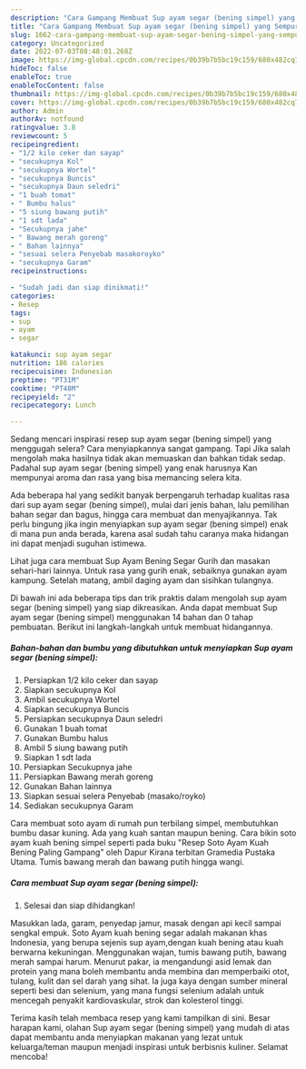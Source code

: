 ```yaml
---
description: "Cara Gampang Membuat Sup ayam segar (bening simpel) yang Sempurna, Buat Buka Puasa Sempurna"
title: "Cara Gampang Membuat Sup ayam segar (bening simpel) yang Sempurna, Buat Buka Puasa Sempurna"
slug: 1662-cara-gampang-membuat-sup-ayam-segar-bening-simpel-yang-sempurna-buat-buka-puasa-sempurna
category: Uncategorized
date: 2022-07-03T08:48:01.268Z
image: https://img-global.cpcdn.com/recipes/0b39b7b5bc19c159/680x482cq70/sup-ayam-segar-bening-simpel-foto-resep-utama.jpg
hideToc: false
enableToc: true
enableTocContent: false
thumbnail: https://img-global.cpcdn.com/recipes/0b39b7b5bc19c159/680x482cq70/sup-ayam-segar-bening-simpel-foto-resep-utama.jpg
cover: https://img-global.cpcdn.com/recipes/0b39b7b5bc19c159/680x482cq70/sup-ayam-segar-bening-simpel-foto-resep-utama.jpg
author: Admin
authorAv: notfound
ratingvalue: 3.8
reviewcount: 5
recipeingredient:
- "1/2 kilo ceker dan sayap"
- "secukupnya Kol"
- "secukupnya Wortel"
- "secukupnya Buncis"
- "secukupnya Daun seledri"
- "1 buah tomat"
- " Bumbu halus"
- "5 siung bawang putih"
- "1 sdt lada"
- "Secukupnya jahe"
- " Bawang merah goreng"
- " Bahan lainnya"
- "sesuai selera Penyebab masakoroyko"
- "secukupnya Garam"
recipeinstructions:

- "Sudah jadi dan siap dinikmati!"
categories:
- Resep
tags:
- sup
- ayam
- segar

katakunci: sup ayam segar 
nutrition: 186 calories
recipecuisine: Indonesian
preptime: "PT31M"
cooktime: "PT48M"
recipeyield: "2"
recipecategory: Lunch

---
```



Sedang mencari inspirasi resep sup ayam segar (bening simpel) yang menggugah selera? Cara menyiapkannya sangat gampang. Tapi Jika salah mengolah maka hasilnya tidak akan memuaskan dan bahkan tidak sedap. Padahal sup ayam segar (bening simpel) yang enak harusnya Kan mempunyai aroma dan rasa yang bisa memancing selera kita.


Ada beberapa hal yang sedikit banyak berpengaruh terhadap kualitas rasa dari sup ayam segar (bening simpel), mulai dari jenis bahan, lalu pemilihan bahan segar dan bagus, hingga cara membuat dan menyajikannya. Tak perlu bingung jika ingin menyiapkan sup ayam segar (bening simpel) enak di mana pun anda berada, karena asal sudah tahu caranya maka hidangan ini dapat menjadi suguhan istimewa.

Lihat juga cara membuat Sup Ayam Bening Segar Gurih dan masakan sehari-hari lainnya. Untuk rasa yang gurih enak, sebaiknya gunakan ayam kampung. Setelah matang, ambil daging ayam dan sisihkan tulangnya.


Di bawah ini ada beberapa tips dan trik praktis dalam mengolah sup ayam segar (bening simpel) yang siap dikreasikan. Anda dapat membuat Sup ayam segar (bening simpel) menggunakan 14 bahan dan 0 tahap pembuatan. Berikut ini langkah-langkah untuk membuat hidangannya.

<!--inarticleads1-->

##### Bahan-bahan dan bumbu yang dibutuhkan untuk menyiapkan Sup ayam segar (bening simpel):

1. Persiapkan 1/2 kilo ceker dan sayap
1. Siapkan secukupnya Kol
1. Ambil secukupnya Wortel
1. Siapkan secukupnya Buncis
1. Persiapkan secukupnya Daun seledri
1. Gunakan 1 buah tomat
1. Gunakan  Bumbu halus
1. Ambil 5 siung bawang putih
1. Siapkan 1 sdt lada
1. Persiapkan Secukupnya jahe
1. Persiapkan  Bawang merah goreng
1. Gunakan  Bahan lainnya
1. Siapkan sesuai selera Penyebab (masako/royko)
1. Sediakan secukupnya Garam


Cara membuat soto ayam di rumah pun terbilang simpel, membutuhkan bumbu dasar kuning. Ada yang kuah santan maupun bening. Cara bikin soto ayam kuah bening simpel seperti pada buku &#34;Resep Soto Ayam Kuah Bening Paling Gampang&#34; oleh Dapur Kirana terbitan Gramedia Pustaka Utama. Tumis bawang merah dan bawang putih hingga wangi. 

<!--inarticleads2-->

##### Cara membuat Sup ayam segar (bening simpel):


1. Selesai dan siap dihidangkan!

Masukkan lada, garam, penyedap jamur, masak dengan api kecil sampai sengkal empuk. Soto Ayam kuah bening segar adalah makanan khas Indonesia, yang berupa sejenis sup ayam,dengan kuah bening atau kuah berwarna kekuningan. Menggunakan wajan, tumis bawang putih, bawang merah sampai harum. Menurut pakar, ia mengandungi asid lemak dan protein yang mana boleh membantu anda membina dan memperbaiki otot, tulang, kulit dan sel darah yang sihat. Ia juga kaya dengan sumber mineral seperti besi dan selenium, yang mana fungsi selenium adalah untuk mencegah penyakit kardiovaskular, strok dan kolesterol tinggi. 

Terima kasih telah membaca resep yang kami tampilkan di sini. Besar harapan kami, olahan Sup ayam segar (bening simpel) yang mudah di atas dapat membantu anda menyiapkan makanan yang lezat untuk keluarga/teman maupun menjadi inspirasi untuk berbisnis kuliner. Selamat mencoba!
